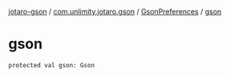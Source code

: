 [jotaro-gson](../../index.md) / [com.unlimity.jotaro.gson](../index.md) / [GsonPreferences](index.md) / [gson](./gson.md)

# gson

`protected val gson: Gson`